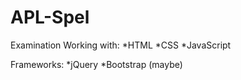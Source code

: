 # APL-Spel
Examination
Working with:
*HTML
*CSS
*JavaScript

Frameworks:
*jQuery
*Bootstrap (maybe)
